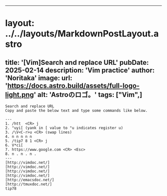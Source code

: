 

---
# layout: ../../layouts/MarkdownPostLayout.astro
title: '[Vim]Search and replace URL'
pubDate: 2025-02-14
description: 'Vim practice'
author: 'Noritaka'
image:
    url: 'https://docs.astro.build/assets/full-logo-light.png'
    alt: 'Astroのロゴ。'
tags: ["Vim",]
---


```
Search and replace URL
Copy and paste the below text and type some commands like below.

---
1. /htt  <CR> j 
2. "uyi[ (yank in [ value to "u indicates register u)
3. /\V<C-r>u <CR> (swap lines)
4. n n n n n 
5. /tip7 8 1 <CR> j
6. V*ci[
7. https://www.google.com <CR> <Esc>
8. n . n . n .
---
[http://vimdoc.net/]
[http://vimdoc.net/]
[http://vimdoc.net/]
[http://vimdoc.net/]
[http://emacsdoc.net/]
[http://tmuxdoc.net/]
tip78
```
